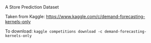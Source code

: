 A Store Prediction Dataset

Taken from Kaggle: https://www.kaggle.com/c/demand-forecasting-kernels-only

To download: `kaggle competitions download -c demand-forecasting-kernels-only`
